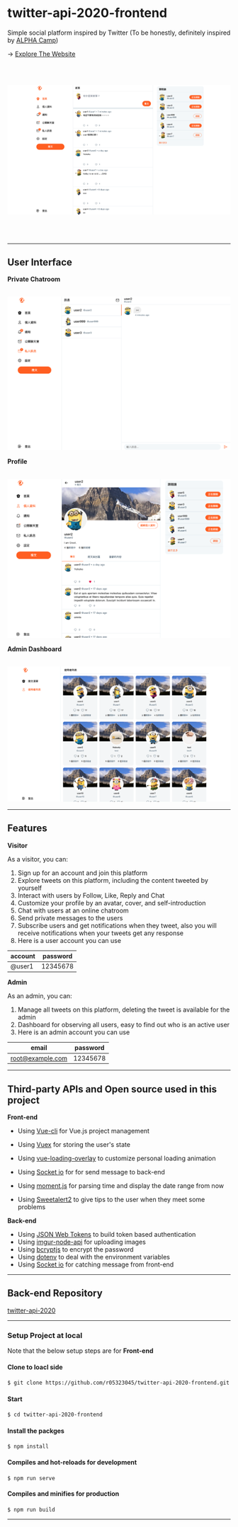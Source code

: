 # twitter-api-2020-frontend 

Simple social platform inspired by Twitter (To be honestly, definitely inspired by [ALPHA Camp](https://tw.alphacamp.co/))

<p align="left">
  &#8594; <a  href="https://r05323045.github.io/twitter-api-2020-frontend/">Explore The Website</a>
</p>

<br/><br/>

<p align="center">
  <img src="./public/images/Project-First-Look.png" />
</p>
<br/><br/>

---

## User Interface

**Private Chatroom**
<br/><br/>
<p align="center">
  <img src="./public/images/Chatroom.png" />
</p>

**Profile**
<br/><br/>
<p align="center">
  <img src="./public/images/Profile.png" />
</p>

**Admin Dashboard**
<br/><br/>
<p align="center">
  <img src="./public/images/Admin-Dashboard.png" />
</p>

---

## Features

**Visitor**

As a visitor, you can:

1. Sign up for an account and join this platform
2. Explore tweets on this platform, including the content tweeted by yourself
3. Interact with users by Follow, Like, Reply and Chat 
4. Customize your profile by an avatar, cover, and self-introduction
5. Chat with users at an online chatroom
6. Send private messages to the users
7. Subscribe users and get notifications when they tweet, also you will receive notifications when your tweets get any response
8. Here is a user account you can use

|  account   | password  |
|  ----  | ----  |
| @user1  | 12345678 |

**Admin**

As an admin, you can:

1. Manage all tweets on this platform, deleting the tweet is available for the admin
2. Dashboard for observing all users, easy to find out who is an active user
3. Here is an admin account you can use

|  email   | password  |
|  ----  | ----  |
| root@example.com  | 12345678 |

---

## Third-party APIs and Open source used in this project

**Front-end**

- Using [Vue-cli](https://cli.vuejs.org/) for Vue.js project  management
- Using [Vuex](https://github.com/vuejs/vuex) for storing the user's state
- Using [vue-loading-overlay](https://github.com/ankurk91/vue-loading-overlay) to customize personal loading animation
- Using [Socket io](https://github.com/socketio/socket.io) for for send message to back-end

- Using [moment.js](https://github.com/moment/moment/) for parsing time and display the date range from now
- Using [Sweetalert2](https://github.com/sweetalert2/sweetalert2) to give tips to the user when they meet some problems

**Back-end**

- Using [JSON Web Tokens](https://jwt.io/) to build token based authentication
- Using [imgur-node-api](https://github.com/jamiees2/imgur-node-api) for uploading images
- Using [bcryptjs](https://github.com/dcodeIO/bcrypt.js) to encrypt the password
- Using [dotenv](https://github.com/motdotla/dotenv) to deal with the environment variables
- Using [Socket io](https://github.com/socketio/socket.io) for catching message from front-end

---

## Back-end Repository

[twitter-api-2020](https://github.com/iamy8000/twitter-api-2020)

---
### Setup Project at local

Note that the below setup steps are for **Front-end**


#### Clone to loacl side
```bash
$ git clone https://github.com/r05323045/twitter-api-2020-frontend.git
```
#### Start
```bash
$ cd twitter-api-2020-frontend
```
#### Install the packges
```bach
$ npm install
```
#### Compiles and hot-reloads for development
```bach
$ npm run serve
```
#### Compiles and minifies for production
```bach
$ npm run build
```
---

